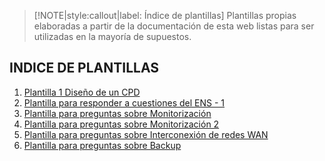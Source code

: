 > [!NOTE|style:callout|label: Índice de plantillas]
> Plantillas propias elaboradas a partir de la documentación de esta web
> listas para ser utilizadas en la mayoría de supuestos.

## INDICE DE PLANTILLAS  <!-- {docsify-ignore} -->

1. [Plantilla 1 Diseño de un CPD](docs/plantillas/diseno-cpd.md)
2. [Plantilla para responder a cuestiones del ENS - 1](docs/plantillas/ens-1.md)
3. [Plantilla para preguntas sobre Monitorización](docs/plantillas/monitorizacion.md)
4. [Plantilla para preguntas sobre Monitorización 2](docs/plantillas/monitorizacion2.md)
5. [Plantilla para preguntas sobre Interconexión de redes WAN](docs/plantillas/interconexion-wan.md)
6. [Plantilla para preguntas sobre Backup](docs/plantillas/backup.md)